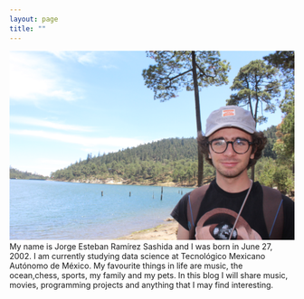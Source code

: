 ```yaml
---
layout: page
title: ""
---
```

![me](/assets/me.JPG)
My name is Jorge Esteban Ramírez Sashida and I was born in June 27, 2002. I am currently studying data science at Tecnológico Mexicano Autónomo de México. My favourite things in life are music, the ocean,chess, sports, my family and my pets. In this blog I will share music, movies, programming projects and anything that I may find interesting.
